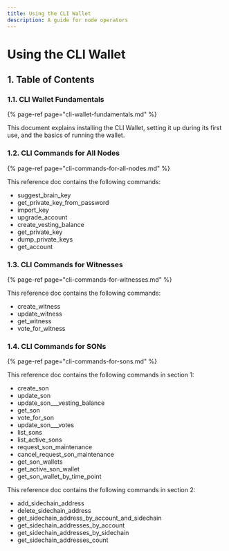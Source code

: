 ```yaml
---
title: Using the CLI Wallet
description: A guide for node operators
---
```


# Using the CLI Wallet

## 1. Table of Contents

### 1.1. CLI Wallet Fundamentals

{% page-ref page="cli-wallet-fundamentals.md" %}

This document explains installing the CLI Wallet, setting it up during its first use, and the basics of running the wallet.

### 1.2. CLI Commands for All Nodes

{% page-ref page="cli-commands-for-all-nodes.md" %}

This reference doc contains the following commands:

* suggest\_brain\_key
* get\_private\_key\_from\_password
* import\_key
* upgrade\_account
* create\_vesting\_balance
* get\_private\_key
* dump\_private\_keys
* get\_account

### 1.3. CLI Commands for Witnesses

{% page-ref page="cli-commands-for-witnesses.md" %}

This reference doc contains the following commands:

* create\_witness
* update\_witness
* get\_witness
* vote\_for\_witness

### 1.4. CLI Commands for SONs

{% page-ref page="cli-commands-for-sons.md" %}

This reference doc contains the following commands in section 1:

* create\_son
* update\_son
* update\_son_\__vesting\_balance
* get\_son
* vote\_for\_son
* update\_son_\__votes
* list\_sons
* list\_active\_sons
* request\_son\_maintenance
* cancel\_request\_son\_maintenance
* get\_son\_wallets
* get\_active\_son\_wallet
* get\_son\_wallet\_by\_time\_point

This reference doc contains the following commands in section 2:

* add\_sidechain\_address
* delete\_sidechain\_address
* get\_sidechain\_address\_by\_account\_and\_sidechain
* get\_sidechain\_addresses\_by\_account
* get\_sidechain\_addresses\_by\_sidechain
* get\_sidechain\_addresses\_count

